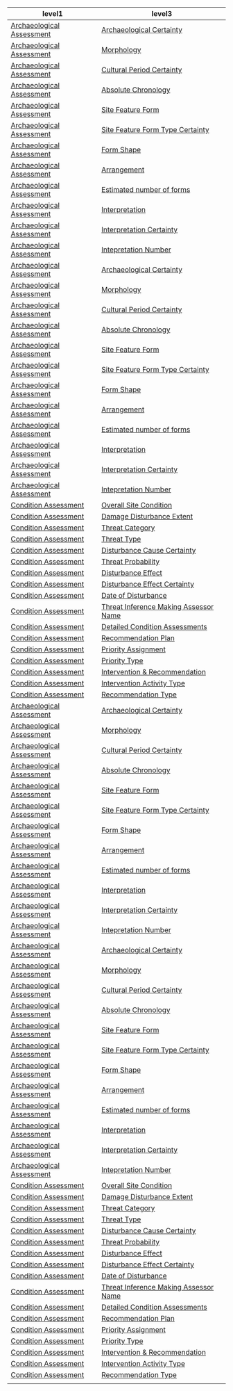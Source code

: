 | level1 | level3 |
|--------|--------|
| [Archaeological Assessment](https://github.com/eamena-project/eamena-arches-dev/tree/main/dbs/database.eamena/data/reference_data/rm/hp/values/Archaeological_Assessment) | [Archaeological Certainty](https://github.com/eamena-project/eamena-arches-dev/tree/main/dbs/database.eamena/data/reference_data/rm/hp/values/Archaeological_Assessment/Archaeological_Certainty.tsv) |
| [Archaeological Assessment](https://github.com/eamena-project/eamena-arches-dev/tree/main/dbs/database.eamena/data/reference_data/rm/hp/values/Archaeological_Assessment) | [Morphology](https://github.com/eamena-project/eamena-arches-dev/tree/main/dbs/database.eamena/data/reference_data/rm/hp/values/Archaeological_Assessment/Morphology.tsv) |
| [Archaeological Assessment](https://github.com/eamena-project/eamena-arches-dev/tree/main/dbs/database.eamena/data/reference_data/rm/hp/values/Archaeological_Assessment) | [Cultural Period Certainty](https://github.com/eamena-project/eamena-arches-dev/tree/main/dbs/database.eamena/data/reference_data/rm/hp/values/Archaeological_Assessment/Cultural_Period_Certainty.tsv) |
| [Archaeological Assessment](https://github.com/eamena-project/eamena-arches-dev/tree/main/dbs/database.eamena/data/reference_data/rm/hp/values/Archaeological_Assessment) | [Absolute Chronology](https://github.com/eamena-project/eamena-arches-dev/tree/main/dbs/database.eamena/data/reference_data/rm/hp/values/Archaeological_Assessment/Absolute_Chronology.tsv) |
| [Archaeological Assessment](https://github.com/eamena-project/eamena-arches-dev/tree/main/dbs/database.eamena/data/reference_data/rm/hp/values/Archaeological_Assessment) | [Site Feature Form](https://github.com/eamena-project/eamena-arches-dev/tree/main/dbs/database.eamena/data/reference_data/rm/hp/values/Archaeological_Assessment/Site_Feature_Form.tsv) |
| [Archaeological Assessment](https://github.com/eamena-project/eamena-arches-dev/tree/main/dbs/database.eamena/data/reference_data/rm/hp/values/Archaeological_Assessment) | [Site Feature Form Type Certainty](https://github.com/eamena-project/eamena-arches-dev/tree/main/dbs/database.eamena/data/reference_data/rm/hp/values/Archaeological_Assessment/Site_Feature_Form_Type_Certainty.tsv) |
| [Archaeological Assessment](https://github.com/eamena-project/eamena-arches-dev/tree/main/dbs/database.eamena/data/reference_data/rm/hp/values/Archaeological_Assessment) | [Form Shape](https://github.com/eamena-project/eamena-arches-dev/tree/main/dbs/database.eamena/data/reference_data/rm/hp/values/Archaeological_Assessment/Form_Shape.tsv) |
| [Archaeological Assessment](https://github.com/eamena-project/eamena-arches-dev/tree/main/dbs/database.eamena/data/reference_data/rm/hp/values/Archaeological_Assessment) | [Arrangement](https://github.com/eamena-project/eamena-arches-dev/tree/main/dbs/database.eamena/data/reference_data/rm/hp/values/Archaeological_Assessment/Arrangement.tsv) |
| [Archaeological Assessment](https://github.com/eamena-project/eamena-arches-dev/tree/main/dbs/database.eamena/data/reference_data/rm/hp/values/Archaeological_Assessment) | [Estimated number of forms](https://github.com/eamena-project/eamena-arches-dev/tree/main/dbs/database.eamena/data/reference_data/rm/hp/values/Archaeological_Assessment/Estimated_number_of_forms.tsv) |
| [Archaeological Assessment](https://github.com/eamena-project/eamena-arches-dev/tree/main/dbs/database.eamena/data/reference_data/rm/hp/values/Archaeological_Assessment) | [Interpretation](https://github.com/eamena-project/eamena-arches-dev/tree/main/dbs/database.eamena/data/reference_data/rm/hp/values/Archaeological_Assessment/Interpretation.tsv) |
| [Archaeological Assessment](https://github.com/eamena-project/eamena-arches-dev/tree/main/dbs/database.eamena/data/reference_data/rm/hp/values/Archaeological_Assessment) | [Interpretation Certainty](https://github.com/eamena-project/eamena-arches-dev/tree/main/dbs/database.eamena/data/reference_data/rm/hp/values/Archaeological_Assessment/Interpretation_Certainty.tsv) |
| [Archaeological Assessment](https://github.com/eamena-project/eamena-arches-dev/tree/main/dbs/database.eamena/data/reference_data/rm/hp/values/Archaeological_Assessment) | [Intepretation Number](https://github.com/eamena-project/eamena-arches-dev/tree/main/dbs/database.eamena/data/reference_data/rm/hp/values/Archaeological_Assessment/Intepretation_Number.tsv) |
| [Archaeological Assessment](https://github.com/eamena-project/eamena-arches-dev/tree/main/dbs/database.eamena/data/reference_data/rm/hp/values/Archaeological_Assessment) | [Archaeological Certainty](https://github.com/eamena-project/eamena-arches-dev/tree/main/dbs/database.eamena/data/reference_data/rm/hp/values/Archaeological_Assessment/Archaeological_Certainty.tsv) |
| [Archaeological Assessment](https://github.com/eamena-project/eamena-arches-dev/tree/main/dbs/database.eamena/data/reference_data/rm/hp/values/Archaeological_Assessment) | [Morphology](https://github.com/eamena-project/eamena-arches-dev/tree/main/dbs/database.eamena/data/reference_data/rm/hp/values/Archaeological_Assessment/Morphology.tsv) |
| [Archaeological Assessment](https://github.com/eamena-project/eamena-arches-dev/tree/main/dbs/database.eamena/data/reference_data/rm/hp/values/Archaeological_Assessment) | [Cultural Period Certainty](https://github.com/eamena-project/eamena-arches-dev/tree/main/dbs/database.eamena/data/reference_data/rm/hp/values/Archaeological_Assessment/Cultural_Period_Certainty.tsv) |
| [Archaeological Assessment](https://github.com/eamena-project/eamena-arches-dev/tree/main/dbs/database.eamena/data/reference_data/rm/hp/values/Archaeological_Assessment) | [Absolute Chronology](https://github.com/eamena-project/eamena-arches-dev/tree/main/dbs/database.eamena/data/reference_data/rm/hp/values/Archaeological_Assessment/Absolute_Chronology.tsv) |
| [Archaeological Assessment](https://github.com/eamena-project/eamena-arches-dev/tree/main/dbs/database.eamena/data/reference_data/rm/hp/values/Archaeological_Assessment) | [Site Feature Form](https://github.com/eamena-project/eamena-arches-dev/tree/main/dbs/database.eamena/data/reference_data/rm/hp/values/Archaeological_Assessment/Site_Feature_Form.tsv) |
| [Archaeological Assessment](https://github.com/eamena-project/eamena-arches-dev/tree/main/dbs/database.eamena/data/reference_data/rm/hp/values/Archaeological_Assessment) | [Site Feature Form Type Certainty](https://github.com/eamena-project/eamena-arches-dev/tree/main/dbs/database.eamena/data/reference_data/rm/hp/values/Archaeological_Assessment/Site_Feature_Form_Type_Certainty.tsv) |
| [Archaeological Assessment](https://github.com/eamena-project/eamena-arches-dev/tree/main/dbs/database.eamena/data/reference_data/rm/hp/values/Archaeological_Assessment) | [Form Shape](https://github.com/eamena-project/eamena-arches-dev/tree/main/dbs/database.eamena/data/reference_data/rm/hp/values/Archaeological_Assessment/Form_Shape.tsv) |
| [Archaeological Assessment](https://github.com/eamena-project/eamena-arches-dev/tree/main/dbs/database.eamena/data/reference_data/rm/hp/values/Archaeological_Assessment) | [Arrangement](https://github.com/eamena-project/eamena-arches-dev/tree/main/dbs/database.eamena/data/reference_data/rm/hp/values/Archaeological_Assessment/Arrangement.tsv) |
| [Archaeological Assessment](https://github.com/eamena-project/eamena-arches-dev/tree/main/dbs/database.eamena/data/reference_data/rm/hp/values/Archaeological_Assessment) | [Estimated number of forms](https://github.com/eamena-project/eamena-arches-dev/tree/main/dbs/database.eamena/data/reference_data/rm/hp/values/Archaeological_Assessment/Estimated_number_of_forms.tsv) |
| [Archaeological Assessment](https://github.com/eamena-project/eamena-arches-dev/tree/main/dbs/database.eamena/data/reference_data/rm/hp/values/Archaeological_Assessment) | [Interpretation](https://github.com/eamena-project/eamena-arches-dev/tree/main/dbs/database.eamena/data/reference_data/rm/hp/values/Archaeological_Assessment/Interpretation.tsv) |
| [Archaeological Assessment](https://github.com/eamena-project/eamena-arches-dev/tree/main/dbs/database.eamena/data/reference_data/rm/hp/values/Archaeological_Assessment) | [Interpretation Certainty](https://github.com/eamena-project/eamena-arches-dev/tree/main/dbs/database.eamena/data/reference_data/rm/hp/values/Archaeological_Assessment/Interpretation_Certainty.tsv) |
| [Archaeological Assessment](https://github.com/eamena-project/eamena-arches-dev/tree/main/dbs/database.eamena/data/reference_data/rm/hp/values/Archaeological_Assessment) | [Intepretation Number](https://github.com/eamena-project/eamena-arches-dev/tree/main/dbs/database.eamena/data/reference_data/rm/hp/values/Archaeological_Assessment/Intepretation_Number.tsv) |
| [Condition Assessment](https://github.com/eamena-project/eamena-arches-dev/tree/main/dbs/database.eamena/data/reference_data/rm/hp/values/Condition_Assessment) | [Overall Site Condition](https://github.com/eamena-project/eamena-arches-dev/tree/main/dbs/database.eamena/data/reference_data/rm/hp/values/Condition_Assessment/Overall_Site_Condition.tsv) |
| [Condition Assessment](https://github.com/eamena-project/eamena-arches-dev/tree/main/dbs/database.eamena/data/reference_data/rm/hp/values/Condition_Assessment) | [Damage Disturbance Extent](https://github.com/eamena-project/eamena-arches-dev/tree/main/dbs/database.eamena/data/reference_data/rm/hp/values/Condition_Assessment/Damage_Disturbance_Extent.tsv) |
| [Condition Assessment](https://github.com/eamena-project/eamena-arches-dev/tree/main/dbs/database.eamena/data/reference_data/rm/hp/values/Condition_Assessment) | [Threat Category](https://github.com/eamena-project/eamena-arches-dev/tree/main/dbs/database.eamena/data/reference_data/rm/hp/values/Condition_Assessment/Threat_Category.tsv) |
| [Condition Assessment](https://github.com/eamena-project/eamena-arches-dev/tree/main/dbs/database.eamena/data/reference_data/rm/hp/values/Condition_Assessment) | [Threat Type](https://github.com/eamena-project/eamena-arches-dev/tree/main/dbs/database.eamena/data/reference_data/rm/hp/values/Condition_Assessment/Threat_Type.tsv) |
| [Condition Assessment](https://github.com/eamena-project/eamena-arches-dev/tree/main/dbs/database.eamena/data/reference_data/rm/hp/values/Condition_Assessment) | [Disturbance Cause Certainty](https://github.com/eamena-project/eamena-arches-dev/tree/main/dbs/database.eamena/data/reference_data/rm/hp/values/Condition_Assessment/Disturbance_Cause_Certainty.tsv) |
| [Condition Assessment](https://github.com/eamena-project/eamena-arches-dev/tree/main/dbs/database.eamena/data/reference_data/rm/hp/values/Condition_Assessment) | [Threat Probability](https://github.com/eamena-project/eamena-arches-dev/tree/main/dbs/database.eamena/data/reference_data/rm/hp/values/Condition_Assessment/Threat_Probability.tsv) |
| [Condition Assessment](https://github.com/eamena-project/eamena-arches-dev/tree/main/dbs/database.eamena/data/reference_data/rm/hp/values/Condition_Assessment) | [Disturbance Effect](https://github.com/eamena-project/eamena-arches-dev/tree/main/dbs/database.eamena/data/reference_data/rm/hp/values/Condition_Assessment/Disturbance_Effect.tsv) |
| [Condition Assessment](https://github.com/eamena-project/eamena-arches-dev/tree/main/dbs/database.eamena/data/reference_data/rm/hp/values/Condition_Assessment) | [Disturbance Effect Certainty](https://github.com/eamena-project/eamena-arches-dev/tree/main/dbs/database.eamena/data/reference_data/rm/hp/values/Condition_Assessment/Disturbance_Effect_Certainty.tsv) |
| [Condition Assessment](https://github.com/eamena-project/eamena-arches-dev/tree/main/dbs/database.eamena/data/reference_data/rm/hp/values/Condition_Assessment) | [Date of Disturbance](https://github.com/eamena-project/eamena-arches-dev/tree/main/dbs/database.eamena/data/reference_data/rm/hp/values/Condition_Assessment/Date_of_Disturbance.tsv) |
| [Condition Assessment](https://github.com/eamena-project/eamena-arches-dev/tree/main/dbs/database.eamena/data/reference_data/rm/hp/values/Condition_Assessment) | [Threat Inference Making Assessor Name](https://github.com/eamena-project/eamena-arches-dev/tree/main/dbs/database.eamena/data/reference_data/rm/hp/values/Condition_Assessment/Threat_Inference_Making_Assessor_Name.tsv) |
| [Condition Assessment](https://github.com/eamena-project/eamena-arches-dev/tree/main/dbs/database.eamena/data/reference_data/rm/hp/values/Condition_Assessment) | [Detailed Condition Assessments](https://github.com/eamena-project/eamena-arches-dev/tree/main/dbs/database.eamena/data/reference_data/rm/hp/values/Condition_Assessment/Detailed_Condition_Assessments.tsv) |
| [Condition Assessment](https://github.com/eamena-project/eamena-arches-dev/tree/main/dbs/database.eamena/data/reference_data/rm/hp/values/Condition_Assessment) | [Recommendation Plan](https://github.com/eamena-project/eamena-arches-dev/tree/main/dbs/database.eamena/data/reference_data/rm/hp/values/Condition_Assessment/Recommendation_Plan.tsv) |
| [Condition Assessment](https://github.com/eamena-project/eamena-arches-dev/tree/main/dbs/database.eamena/data/reference_data/rm/hp/values/Condition_Assessment) | [Priority Assignment](https://github.com/eamena-project/eamena-arches-dev/tree/main/dbs/database.eamena/data/reference_data/rm/hp/values/Condition_Assessment/Priority_Assignment.tsv) |
| [Condition Assessment](https://github.com/eamena-project/eamena-arches-dev/tree/main/dbs/database.eamena/data/reference_data/rm/hp/values/Condition_Assessment) | [Priority Type](https://github.com/eamena-project/eamena-arches-dev/tree/main/dbs/database.eamena/data/reference_data/rm/hp/values/Condition_Assessment/Priority_Type.tsv) |
| [Condition Assessment](https://github.com/eamena-project/eamena-arches-dev/tree/main/dbs/database.eamena/data/reference_data/rm/hp/values/Condition_Assessment) | [Intervention & Recommendation](https://github.com/eamena-project/eamena-arches-dev/tree/main/dbs/database.eamena/data/reference_data/rm/hp/values/Condition_Assessment/Intervention_&_Recommendation.tsv) |
| [Condition Assessment](https://github.com/eamena-project/eamena-arches-dev/tree/main/dbs/database.eamena/data/reference_data/rm/hp/values/Condition_Assessment) | [Intervention Activity Type](https://github.com/eamena-project/eamena-arches-dev/tree/main/dbs/database.eamena/data/reference_data/rm/hp/values/Condition_Assessment/Intervention_Activity_Type.tsv) |
| [Condition Assessment](https://github.com/eamena-project/eamena-arches-dev/tree/main/dbs/database.eamena/data/reference_data/rm/hp/values/Condition_Assessment) | [Recommendation Type](https://github.com/eamena-project/eamena-arches-dev/tree/main/dbs/database.eamena/data/reference_data/rm/hp/values/Condition_Assessment/Recommendation_Type.tsv) |
| [Archaeological Assessment](https://github.com/eamena-project/eamena-arches-dev/tree/main/dbs/database.eamena/data/reference_data/rm/hp/values/Archaeological_Assessment) | [Archaeological Certainty](https://github.com/eamena-project/eamena-arches-dev/tree/main/dbs/database.eamena/data/reference_data/rm/hp/values/Archaeological_Assessment/Archaeological_Certainty.tsv) |
| [Archaeological Assessment](https://github.com/eamena-project/eamena-arches-dev/tree/main/dbs/database.eamena/data/reference_data/rm/hp/values/Archaeological_Assessment) | [Morphology](https://github.com/eamena-project/eamena-arches-dev/tree/main/dbs/database.eamena/data/reference_data/rm/hp/values/Archaeological_Assessment/Morphology.tsv) |
| [Archaeological Assessment](https://github.com/eamena-project/eamena-arches-dev/tree/main/dbs/database.eamena/data/reference_data/rm/hp/values/Archaeological_Assessment) | [Cultural Period Certainty](https://github.com/eamena-project/eamena-arches-dev/tree/main/dbs/database.eamena/data/reference_data/rm/hp/values/Archaeological_Assessment/Cultural_Period_Certainty.tsv) |
| [Archaeological Assessment](https://github.com/eamena-project/eamena-arches-dev/tree/main/dbs/database.eamena/data/reference_data/rm/hp/values/Archaeological_Assessment) | [Absolute Chronology](https://github.com/eamena-project/eamena-arches-dev/tree/main/dbs/database.eamena/data/reference_data/rm/hp/values/Archaeological_Assessment/Absolute_Chronology.tsv) |
| [Archaeological Assessment](https://github.com/eamena-project/eamena-arches-dev/tree/main/dbs/database.eamena/data/reference_data/rm/hp/values/Archaeological_Assessment) | [Site Feature Form](https://github.com/eamena-project/eamena-arches-dev/tree/main/dbs/database.eamena/data/reference_data/rm/hp/values/Archaeological_Assessment/Site_Feature_Form.tsv) |
| [Archaeological Assessment](https://github.com/eamena-project/eamena-arches-dev/tree/main/dbs/database.eamena/data/reference_data/rm/hp/values/Archaeological_Assessment) | [Site Feature Form Type Certainty](https://github.com/eamena-project/eamena-arches-dev/tree/main/dbs/database.eamena/data/reference_data/rm/hp/values/Archaeological_Assessment/Site_Feature_Form_Type_Certainty.tsv) |
| [Archaeological Assessment](https://github.com/eamena-project/eamena-arches-dev/tree/main/dbs/database.eamena/data/reference_data/rm/hp/values/Archaeological_Assessment) | [Form Shape](https://github.com/eamena-project/eamena-arches-dev/tree/main/dbs/database.eamena/data/reference_data/rm/hp/values/Archaeological_Assessment/Form_Shape.tsv) |
| [Archaeological Assessment](https://github.com/eamena-project/eamena-arches-dev/tree/main/dbs/database.eamena/data/reference_data/rm/hp/values/Archaeological_Assessment) | [Arrangement](https://github.com/eamena-project/eamena-arches-dev/tree/main/dbs/database.eamena/data/reference_data/rm/hp/values/Archaeological_Assessment/Arrangement.tsv) |
| [Archaeological Assessment](https://github.com/eamena-project/eamena-arches-dev/tree/main/dbs/database.eamena/data/reference_data/rm/hp/values/Archaeological_Assessment) | [Estimated number of forms](https://github.com/eamena-project/eamena-arches-dev/tree/main/dbs/database.eamena/data/reference_data/rm/hp/values/Archaeological_Assessment/Estimated_number_of_forms.tsv) |
| [Archaeological Assessment](https://github.com/eamena-project/eamena-arches-dev/tree/main/dbs/database.eamena/data/reference_data/rm/hp/values/Archaeological_Assessment) | [Interpretation](https://github.com/eamena-project/eamena-arches-dev/tree/main/dbs/database.eamena/data/reference_data/rm/hp/values/Archaeological_Assessment/Interpretation.tsv) |
| [Archaeological Assessment](https://github.com/eamena-project/eamena-arches-dev/tree/main/dbs/database.eamena/data/reference_data/rm/hp/values/Archaeological_Assessment) | [Interpretation Certainty](https://github.com/eamena-project/eamena-arches-dev/tree/main/dbs/database.eamena/data/reference_data/rm/hp/values/Archaeological_Assessment/Interpretation_Certainty.tsv) |
| [Archaeological Assessment](https://github.com/eamena-project/eamena-arches-dev/tree/main/dbs/database.eamena/data/reference_data/rm/hp/values/Archaeological_Assessment) | [Intepretation Number](https://github.com/eamena-project/eamena-arches-dev/tree/main/dbs/database.eamena/data/reference_data/rm/hp/values/Archaeological_Assessment/Intepretation_Number.tsv) |
| [Archaeological Assessment](https://github.com/eamena-project/eamena-arches-dev/tree/main/dbs/database.eamena/data/reference_data/rm/hp/values/Archaeological_Assessment) | [Archaeological Certainty](https://github.com/eamena-project/eamena-arches-dev/tree/main/dbs/database.eamena/data/reference_data/rm/hp/values/Archaeological_Assessment/Archaeological_Certainty.tsv) |
| [Archaeological Assessment](https://github.com/eamena-project/eamena-arches-dev/tree/main/dbs/database.eamena/data/reference_data/rm/hp/values/Archaeological_Assessment) | [Morphology](https://github.com/eamena-project/eamena-arches-dev/tree/main/dbs/database.eamena/data/reference_data/rm/hp/values/Archaeological_Assessment/Morphology.tsv) |
| [Archaeological Assessment](https://github.com/eamena-project/eamena-arches-dev/tree/main/dbs/database.eamena/data/reference_data/rm/hp/values/Archaeological_Assessment) | [Cultural Period Certainty](https://github.com/eamena-project/eamena-arches-dev/tree/main/dbs/database.eamena/data/reference_data/rm/hp/values/Archaeological_Assessment/Cultural_Period_Certainty.tsv) |
| [Archaeological Assessment](https://github.com/eamena-project/eamena-arches-dev/tree/main/dbs/database.eamena/data/reference_data/rm/hp/values/Archaeological_Assessment) | [Absolute Chronology](https://github.com/eamena-project/eamena-arches-dev/tree/main/dbs/database.eamena/data/reference_data/rm/hp/values/Archaeological_Assessment/Absolute_Chronology.tsv) |
| [Archaeological Assessment](https://github.com/eamena-project/eamena-arches-dev/tree/main/dbs/database.eamena/data/reference_data/rm/hp/values/Archaeological_Assessment) | [Site Feature Form](https://github.com/eamena-project/eamena-arches-dev/tree/main/dbs/database.eamena/data/reference_data/rm/hp/values/Archaeological_Assessment/Site_Feature_Form.tsv) |
| [Archaeological Assessment](https://github.com/eamena-project/eamena-arches-dev/tree/main/dbs/database.eamena/data/reference_data/rm/hp/values/Archaeological_Assessment) | [Site Feature Form Type Certainty](https://github.com/eamena-project/eamena-arches-dev/tree/main/dbs/database.eamena/data/reference_data/rm/hp/values/Archaeological_Assessment/Site_Feature_Form_Type_Certainty.tsv) |
| [Archaeological Assessment](https://github.com/eamena-project/eamena-arches-dev/tree/main/dbs/database.eamena/data/reference_data/rm/hp/values/Archaeological_Assessment) | [Form Shape](https://github.com/eamena-project/eamena-arches-dev/tree/main/dbs/database.eamena/data/reference_data/rm/hp/values/Archaeological_Assessment/Form_Shape.tsv) |
| [Archaeological Assessment](https://github.com/eamena-project/eamena-arches-dev/tree/main/dbs/database.eamena/data/reference_data/rm/hp/values/Archaeological_Assessment) | [Arrangement](https://github.com/eamena-project/eamena-arches-dev/tree/main/dbs/database.eamena/data/reference_data/rm/hp/values/Archaeological_Assessment/Arrangement.tsv) |
| [Archaeological Assessment](https://github.com/eamena-project/eamena-arches-dev/tree/main/dbs/database.eamena/data/reference_data/rm/hp/values/Archaeological_Assessment) | [Estimated number of forms](https://github.com/eamena-project/eamena-arches-dev/tree/main/dbs/database.eamena/data/reference_data/rm/hp/values/Archaeological_Assessment/Estimated_number_of_forms.tsv) |
| [Archaeological Assessment](https://github.com/eamena-project/eamena-arches-dev/tree/main/dbs/database.eamena/data/reference_data/rm/hp/values/Archaeological_Assessment) | [Interpretation](https://github.com/eamena-project/eamena-arches-dev/tree/main/dbs/database.eamena/data/reference_data/rm/hp/values/Archaeological_Assessment/Interpretation.tsv) |
| [Archaeological Assessment](https://github.com/eamena-project/eamena-arches-dev/tree/main/dbs/database.eamena/data/reference_data/rm/hp/values/Archaeological_Assessment) | [Interpretation Certainty](https://github.com/eamena-project/eamena-arches-dev/tree/main/dbs/database.eamena/data/reference_data/rm/hp/values/Archaeological_Assessment/Interpretation_Certainty.tsv) |
| [Archaeological Assessment](https://github.com/eamena-project/eamena-arches-dev/tree/main/dbs/database.eamena/data/reference_data/rm/hp/values/Archaeological_Assessment) | [Intepretation Number](https://github.com/eamena-project/eamena-arches-dev/tree/main/dbs/database.eamena/data/reference_data/rm/hp/values/Archaeological_Assessment/Intepretation_Number.tsv) |
| [Condition Assessment](https://github.com/eamena-project/eamena-arches-dev/tree/main/dbs/database.eamena/data/reference_data/rm/hp/values/Condition_Assessment) | [Overall Site Condition](https://github.com/eamena-project/eamena-arches-dev/tree/main/dbs/database.eamena/data/reference_data/rm/hp/values/Condition_Assessment/Overall_Site_Condition.tsv) |
| [Condition Assessment](https://github.com/eamena-project/eamena-arches-dev/tree/main/dbs/database.eamena/data/reference_data/rm/hp/values/Condition_Assessment) | [Damage Disturbance Extent](https://github.com/eamena-project/eamena-arches-dev/tree/main/dbs/database.eamena/data/reference_data/rm/hp/values/Condition_Assessment/Damage_Disturbance_Extent.tsv) |
| [Condition Assessment](https://github.com/eamena-project/eamena-arches-dev/tree/main/dbs/database.eamena/data/reference_data/rm/hp/values/Condition_Assessment) | [Threat Category](https://github.com/eamena-project/eamena-arches-dev/tree/main/dbs/database.eamena/data/reference_data/rm/hp/values/Condition_Assessment/Threat_Category.tsv) |
| [Condition Assessment](https://github.com/eamena-project/eamena-arches-dev/tree/main/dbs/database.eamena/data/reference_data/rm/hp/values/Condition_Assessment) | [Threat Type](https://github.com/eamena-project/eamena-arches-dev/tree/main/dbs/database.eamena/data/reference_data/rm/hp/values/Condition_Assessment/Threat_Type.tsv) |
| [Condition Assessment](https://github.com/eamena-project/eamena-arches-dev/tree/main/dbs/database.eamena/data/reference_data/rm/hp/values/Condition_Assessment) | [Disturbance Cause Certainty](https://github.com/eamena-project/eamena-arches-dev/tree/main/dbs/database.eamena/data/reference_data/rm/hp/values/Condition_Assessment/Disturbance_Cause_Certainty.tsv) |
| [Condition Assessment](https://github.com/eamena-project/eamena-arches-dev/tree/main/dbs/database.eamena/data/reference_data/rm/hp/values/Condition_Assessment) | [Threat Probability](https://github.com/eamena-project/eamena-arches-dev/tree/main/dbs/database.eamena/data/reference_data/rm/hp/values/Condition_Assessment/Threat_Probability.tsv) |
| [Condition Assessment](https://github.com/eamena-project/eamena-arches-dev/tree/main/dbs/database.eamena/data/reference_data/rm/hp/values/Condition_Assessment) | [Disturbance Effect](https://github.com/eamena-project/eamena-arches-dev/tree/main/dbs/database.eamena/data/reference_data/rm/hp/values/Condition_Assessment/Disturbance_Effect.tsv) |
| [Condition Assessment](https://github.com/eamena-project/eamena-arches-dev/tree/main/dbs/database.eamena/data/reference_data/rm/hp/values/Condition_Assessment) | [Disturbance Effect Certainty](https://github.com/eamena-project/eamena-arches-dev/tree/main/dbs/database.eamena/data/reference_data/rm/hp/values/Condition_Assessment/Disturbance_Effect_Certainty.tsv) |
| [Condition Assessment](https://github.com/eamena-project/eamena-arches-dev/tree/main/dbs/database.eamena/data/reference_data/rm/hp/values/Condition_Assessment) | [Date of Disturbance](https://github.com/eamena-project/eamena-arches-dev/tree/main/dbs/database.eamena/data/reference_data/rm/hp/values/Condition_Assessment/Date_of_Disturbance.tsv) |
| [Condition Assessment](https://github.com/eamena-project/eamena-arches-dev/tree/main/dbs/database.eamena/data/reference_data/rm/hp/values/Condition_Assessment) | [Threat Inference Making Assessor Name](https://github.com/eamena-project/eamena-arches-dev/tree/main/dbs/database.eamena/data/reference_data/rm/hp/values/Condition_Assessment/Threat_Inference_Making_Assessor_Name.tsv) |
| [Condition Assessment](https://github.com/eamena-project/eamena-arches-dev/tree/main/dbs/database.eamena/data/reference_data/rm/hp/values/Condition_Assessment) | [Detailed Condition Assessments](https://github.com/eamena-project/eamena-arches-dev/tree/main/dbs/database.eamena/data/reference_data/rm/hp/values/Condition_Assessment/Detailed_Condition_Assessments.tsv) |
| [Condition Assessment](https://github.com/eamena-project/eamena-arches-dev/tree/main/dbs/database.eamena/data/reference_data/rm/hp/values/Condition_Assessment) | [Recommendation Plan](https://github.com/eamena-project/eamena-arches-dev/tree/main/dbs/database.eamena/data/reference_data/rm/hp/values/Condition_Assessment/Recommendation_Plan.tsv) |
| [Condition Assessment](https://github.com/eamena-project/eamena-arches-dev/tree/main/dbs/database.eamena/data/reference_data/rm/hp/values/Condition_Assessment) | [Priority Assignment](https://github.com/eamena-project/eamena-arches-dev/tree/main/dbs/database.eamena/data/reference_data/rm/hp/values/Condition_Assessment/Priority_Assignment.tsv) |
| [Condition Assessment](https://github.com/eamena-project/eamena-arches-dev/tree/main/dbs/database.eamena/data/reference_data/rm/hp/values/Condition_Assessment) | [Priority Type](https://github.com/eamena-project/eamena-arches-dev/tree/main/dbs/database.eamena/data/reference_data/rm/hp/values/Condition_Assessment/Priority_Type.tsv) |
| [Condition Assessment](https://github.com/eamena-project/eamena-arches-dev/tree/main/dbs/database.eamena/data/reference_data/rm/hp/values/Condition_Assessment) | [Intervention & Recommendation](https://github.com/eamena-project/eamena-arches-dev/tree/main/dbs/database.eamena/data/reference_data/rm/hp/values/Condition_Assessment/Intervention_&_Recommendation.tsv) |
| [Condition Assessment](https://github.com/eamena-project/eamena-arches-dev/tree/main/dbs/database.eamena/data/reference_data/rm/hp/values/Condition_Assessment) | [Intervention Activity Type](https://github.com/eamena-project/eamena-arches-dev/tree/main/dbs/database.eamena/data/reference_data/rm/hp/values/Condition_Assessment/Intervention_Activity_Type.tsv) |
| [Condition Assessment](https://github.com/eamena-project/eamena-arches-dev/tree/main/dbs/database.eamena/data/reference_data/rm/hp/values/Condition_Assessment) | [Recommendation Type](https://github.com/eamena-project/eamena-arches-dev/tree/main/dbs/database.eamena/data/reference_data/rm/hp/values/Condition_Assessment/Recommendation_Type.tsv) |
| | |
